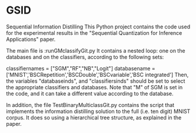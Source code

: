 # GSID
Sequential Information Distilling
This Python project contains the code used for the experimental results in the "Sequential Quantization for Inference Applications" paper.

The main file is :runGMclassifyGit.py
It contains a nested loop: one on the databases and on the classifiers, according to the following sets:

classifiernames = ["SGM","RF","NB","Logit"]
databasename = ['MNIST','BSCRepetition','BSCDouble','BSCvariable','BSC integrated']
Then, the variables "databaseinds", and "classifiersinds" should be set to select the appropriate classifiers and databases.
Note that "M" of SGM is set in the code, and it can take a different value according to the database.

In addition, the file TestBinaryMulticlassGit.py contains the script that implements the information distilling solution to the full (i.e. ten digit) MNIST corpus.
It does so using a hierarchical tree structure, as explained in the paper.

